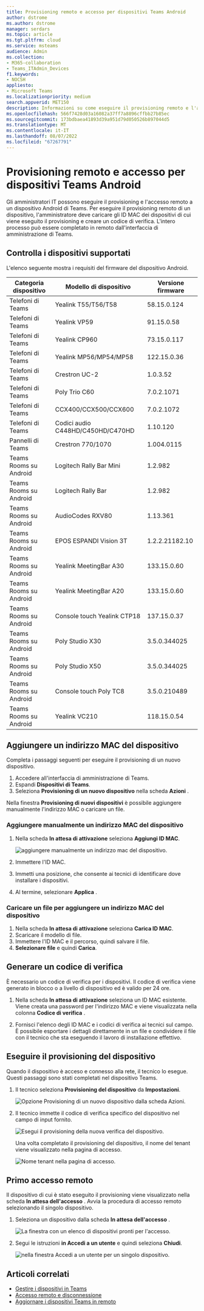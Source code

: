 ```yaml
---
title: Provisioning remoto e accesso per dispositivi Teams Android
author: dstrome
ms.author: dstrome
manager: serdars
ms.topic: article
ms.tgt.pltfrm: cloud
ms.service: msteams
audience: Admin
ms.collection:
- M365-collaboration
- Teams_ITAdmin_Devices
f1.keywords:
- NOCSH
appliesto:
- Microsoft Teams
ms.localizationpriority: medium
search.appverid: MET150
description: Informazioni su come eseguire il provisioning remoto e l'accesso per i dispositivi Teams Android
ms.openlocfilehash: 566f7428d03a16082a37ff7a8896cffbb27b85ec
ms.sourcegitcommit: 173bdbaea41893d39a951d79d050526b897044d5
ms.translationtype: MT
ms.contentlocale: it-IT
ms.lasthandoff: 08/07/2022
ms.locfileid: "67267791"
---
```

# <a name="remote-provisioning-and-sign-in-for-teams-android-devices"></a>Provisioning remoto e accesso per dispositivi Teams Android

Gli amministratori IT possono eseguire il provisioning e l'accesso remoto a un dispositivo Android di Teams. Per eseguire il provisioning remoto di un dispositivo, l'amministratore deve caricare gli ID MAC dei dispositivi di cui viene eseguito il provisioning e creare un codice di verifica. L'intero processo può essere completato in remoto dall'interfaccia di amministrazione di Teams.

## <a name="review-the-supported-devices"></a>Controlla i dispositivi supportati

L'elenco seguente mostra i requisiti del firmware del dispositivo Android.

|Categoria dispositivo|Modello di dispositivo|Versione firmware|
|---|---|---|
|Telefoni di Teams|Yealink T55/T56/T58|58.15.0.124|
|Telefoni di Teams|Yealink VP59|91.15.0.58|
|Telefoni di Teams|Yealink CP960|73.15.0.117|
|Telefoni di Teams|Yealink MP56/MP54/MP58|122.15.0.36|
|Telefoni di Teams|Crestron UC-2|1.0.3.52|
|Telefoni di Teams|Poly Trio C60|7.0.2.1071|
|Telefoni di Teams|CCX400/CCX500/CCX600 |7.0.2.1072|
|Telefoni di Teams|Codici audio C448HD/C450HD/C470HD|1.10.120|
|Pannelli di Teams|Crestron 770/1070|1.004.0115|
|Teams Rooms su Android|Logitech Rally Bar Mini|1.2.982|
|Teams Rooms su Android|Logitech Rally Bar|1.2.982|
|Teams Rooms su Android|AudioCodes RXV80|1.13.361|
|Teams Rooms su Android|EPOS ESPANDI Vision 3T|1.2.2.21182.10|
|Teams Rooms su Android|Yealink MeetingBar A30|133.15.0.60|
|Teams Rooms su Android|Yealink MeetingBar A20|133.15.0.60|
|Teams Rooms su Android|Console touch Yealink CTP18|137.15.0.37|
|Teams Rooms su Android|Poly Studio X30|3.5.0.344025|
|Teams Rooms su Android|Poly Studio X50|3.5.0.344025|
|Teams Rooms su Android|Console touch Poly TC8 |3.5.0.210489|
|Teams Rooms su Android|Yealink VC210|118.15.0.54|

## <a name="add-a-device-mac-address"></a>Aggiungere un indirizzo MAC del dispositivo

Completa i passaggi seguenti per eseguire il provisioning di un nuovo dispositivo.

1. Accedere all'interfaccia di amministrazione di Teams.
2. Espandi **Dispositivi di Teams**.
3. Seleziona **Provisioning di un nuovo dispositivo** nella scheda **Azioni** .

Nella finestra **Provisioning di nuovi dispositivi** è possibile aggiungere manualmente l'indirizzo MAC o caricare un file.

### <a name="manually-add-a-device-mac-address"></a>Aggiungere manualmente un indirizzo MAC del dispositivo

1. Nella scheda **In attesa di attivazione** seleziona **Aggiungi ID MAC**.

   ![aggiungere manualmente un indirizzo mac del dispositivo.](../media/remote-provision-6-new.png)

1. Immettere l'ID MAC.
1. Immetti una posizione, che consente ai tecnici di identificare dove installare i dispositivi.
1. Al termine, selezionare **Applica** .

### <a name="upload-a-file-to-add-a-device-mac-address"></a>Caricare un file per aggiungere un indirizzo MAC del dispositivo

1. Nella scheda **In attesa di attivazione** seleziona **Carica ID MAC**.
2. Scaricare il modello di file.
3. Immettere l'ID MAC e il percorso, quindi salvare il file.
4. **Selezionare file** e quindi **Carica**.

## <a name="generate-a-verification-code"></a>Generare un codice di verifica

È necessario un codice di verifica per i dispositivi. Il codice di verifica viene generato in blocco o a livello di dispositivo ed è valido per 24 ore.

1. Nella scheda **In attesa di attivazione** seleziona un ID MAC esistente.
   Viene creata una password per l'indirizzo MAC e viene visualizzata nella colonna **Codice di verifica** .

2. Fornisci l'elenco degli ID MAC e i codici di verifica ai tecnici sul campo. È possibile esportare i dettagli direttamente in un file e condividere il file con il tecnico che sta eseguendo il lavoro di installazione effettivo.

## <a name="provision-the-device"></a>Eseguire il provisioning del dispositivo

Quando il dispositivo è acceso e connesso alla rete, il tecnico lo esegue. Questi passaggi sono stati completati nel dispositivo Teams.

1. Il tecnico seleziona **Provisioning del dispositivo** da **Impostazioni**.  

   ![Opzione Provisioning di un nuovo dispositivo dalla scheda Azioni.](../media/provision-device1.png)
  
2. Il tecnico immette il codice di verifica specifico del dispositivo nel campo di input fornito.

   ![Esegui il provisioning della nuova verifica del dispositivo.](../media/provision-device-verification1.png)

   Una volta completato il provisioning del dispositivo, il nome del tenant viene visualizzato nella pagina di accesso.

   ![Nome tenant nella pagina di accesso.](../media/provision-code.png)

## <a name="first-time-remote-sign-in"></a>Primo accesso remoto

Il dispositivo di cui è stato eseguito il provisioning viene visualizzato nella scheda **In attesa dell'accesso** . Avvia la procedura di accesso remoto selezionando il singolo dispositivo.

1. Seleziona un dispositivo dalla scheda **In attesa dell'accesso** .

   ![La finestra con un elenco di dispositivi pronti per l'accesso.](../media/remote-device1.png)

2. Segui le istruzioni **in Accedi a un utente** e quindi seleziona **Chiudi**.

   ![nella finestra Accedi a un utente per un singolo dispositivo.](../media/sign-in-user.png)

## <a name="related-articles"></a>Articoli correlati

- [Gestire i dispositivi in Teams](device-management.md)
- [Accesso remoto e disconnessione](remote-sign-in-and-sign-out.md)
- [Aggiornare i dispositivi Teams in remoto](remote-update.md)
